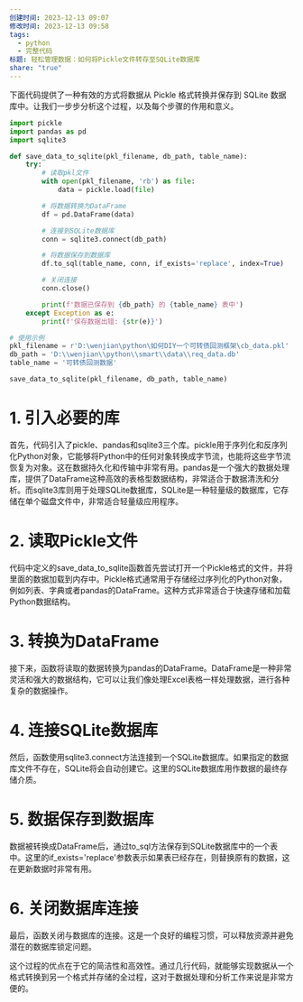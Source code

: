 ```yaml
---
创建时间: 2023-12-13 09:07
修改时间: 2023-12-13 09:58
tags:
  - python
  - 完整代码
标题: 轻松管理数据：如何将Pickle文件转存至SQLite数据库
share: "true"
---
```



下面代码提供了一种有效的方式将数据从 Pickle 格式转换并保存到 SQLite 数据库中。让我们一步步分析这个过程，以及每个步骤的作用和意义。

```python
import pickle
import pandas as pd
import sqlite3

def save_data_to_sqlite(pkl_filename, db_path, table_name):
    try:
        # 读取pkl文件
        with open(pkl_filename, 'rb') as file:
            data = pickle.load(file)

        # 将数据转换为DataFrame
        df = pd.DataFrame(data)

        # 连接到SQLite数据库
        conn = sqlite3.connect(db_path)

        # 将数据保存到数据库
        df.to_sql(table_name, conn, if_exists='replace', index=True)

        # 关闭连接
        conn.close()

        print(f'数据已保存到 {db_path} 的 {table_name} 表中')
    except Exception as e:
        print(f'保存数据出错: {str(e)}')

# 使用示例
pkl_filename = r'D:\wenjian\python\如何DIY一个可转债回测框架\cb_data.pkl'
db_path = 'D:\\wenjian\\python\\smart\\data\\req_data.db'
table_name = '可转债回测数据'

save_data_to_sqlite(pkl_filename, db_path, table_name)
```

# 1. 引入必要的库

首先，代码引入了pickle、pandas和sqlite3三个库。pickle用于序列化和反序列化Python对象，它能够将Python中的任何对象转换成字节流，也能将这些字节流恢复为对象。这在数据持久化和传输中非常有用。pandas是一个强大的数据处理库，提供了DataFrame这种高效的表格型数据结构，非常适合于数据清洗和分析。而sqlite3库则用于处理SQLite数据库，SQLite是一种轻量级的数据库，它存储在单个磁盘文件中，非常适合轻量级应用程序。

# 2. 读取Pickle文件

代码中定义的save_data_to_sqlite函数首先尝试打开一个Pickle格式的文件，并将里面的数据加载到内存中。Pickle格式通常用于存储经过序列化的Python对象，例如列表、字典或者pandas的DataFrame。这种方式非常适合于快速存储和加载Python数据结构。

# 3. 转换为DataFrame

接下来，函数将读取的数据转换为pandas的DataFrame。DataFrame是一种非常灵活和强大的数据结构，它可以让我们像处理Excel表格一样处理数据，进行各种复杂的数据操作。

# 4. 连接SQLite数据库

然后，函数使用sqlite3.connect方法连接到一个SQLite数据库。如果指定的数据库文件不存在，SQLite将会自动创建它。这里的SQLite数据库用作数据的最终存储介质。

# 5. 数据保存到数据库

数据被转换成DataFrame后，通过to_sql方法保存到SQLite数据库中的一个表中。这里的if_exists='replace'参数表示如果表已经存在，则替换原有的数据，这在更新数据时非常有用。

# 6. 关闭数据库连接

最后，函数关闭与数据库的连接。这是一个良好的编程习惯，可以释放资源并避免潜在的数据库锁定问题。

这个过程的优点在于它的简洁性和高效性。通过几行代码，就能够实现数据从一个格式转换到另一个格式并存储的全过程，这对于数据处理和分析工作来说是非常方便的。